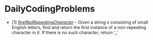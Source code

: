 # DailyCodingProblems

- [1] [*firstNotRepeatingCharacter*](https://github.com/kherin/DailyCodingProblems/blob/master/firstNotRepeatingCharacter.js) - Given a string s consisting of small English letters, find and return the first instance of a non-repeating character in it. If there is no such character, return '_'  